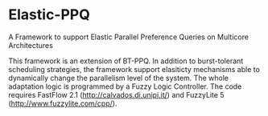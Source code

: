 # Elastic-PPQ
A Framework to support Elastic Parallel Preference Queries on Multicore Architectures

This framework is an extension of BT-PPQ. In addition to burst-tolerant scheduling strategies, the framework support elasiticty
mechanisms able to dynamically change the parallelism level of the system. The whole adaptation logic is programmed by a Fuzzy
Logic Controller. The code requires FastFlow 2.1 (http://calvados.di.unipi.it/) and FuzzyLite 5 (http://www.fuzzylite.com/cpp/).

